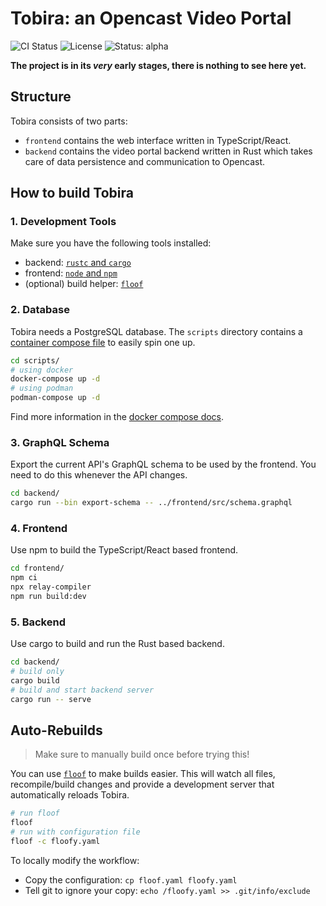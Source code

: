 # Tobira: an Opencast Video Portal

![CI Status](https://github.com/elan-ev/tobira/workflows/CI/badge.svg)
![License](https://img.shields.io/github/license/elan-ev/tobira)
![Status: alpha](https://img.shields.io/badge/status-alpha-red)

__The project is in its *very* early stages, there is nothing to see here yet.__

## Structure

Tobira consists of two parts:

- `frontend` contains the web interface written in TypeScript/React.
- `backend` contains the video portal backend written in Rust which takes care of data persistence and communication to Opencast.


## How to build Tobira

### 1. Development Tools

Make sure you have the following tools installed:

- backend: [`rustc` and `cargo`](https://rustup.rs)
- frontend: [`node` and `npm`](https://nodejs.org)
- (optional) build helper: [`floof`](https://github.com/LukasKalbertodt/floof)


### 2. Database

Tobira needs a PostgreSQL database.
The `scripts` directory contains a [container compose file](https://docs.docker.com/compose) to easily spin one up.

```sh
cd scripts/
# using docker
docker-compose up -d
# using podman
podman-compose up -d
```

Find more information in the [docker compose docs](https://docs.docker.com/compose).


### 3. GraphQL Schema

Export the current API's GraphQL schema to be used by the frontend.
You need to do this whenever the API changes.

```sh
cd backend/
cargo run --bin export-schema -- ../frontend/src/schema.graphql
```

### 4. Frontend

Use npm to build the TypeScript/React based frontend.

```sh
cd frontend/
npm ci
npx relay-compiler
npm run build:dev
```

### 5. Backend

Use cargo to build and run the Rust based backend.

```sh
cd backend/
# build only
cargo build
# build and start backend server
cargo run -- serve
```

## Auto-Rebuilds

> Make sure to manually build once before trying this!

You can use [`floof`](https://github.com/LukasKalbertodt/floof) to make builds easier.
This will watch all files, recompile/build changes and provide a development server that automatically reloads Tobira.

```sh
# run floof
floof
# run with configuration file
floof -c floofy.yaml
```

To locally modify the workflow:

- Copy the configuration: `cp floof.yaml floofy.yaml`
- Tell git to ignore your copy: `echo /floofy.yaml >> .git/info/exclude`
